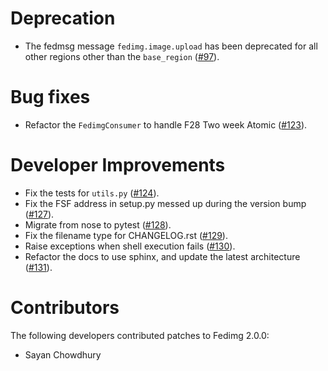 Deprecation
===========

-   The fedmsg message `fedimg.image.upload` has been deprecated for all
    other regions other than the `base_region`
    ([\#97](https://github.com/fedora-infra/fedimg/pull/97)).

Bug fixes
=========

-   Refactor the `FedimgConsumer` to handle F28 Two week Atomic
    ([\#123](https://github.com/fedora-infra/fedimg/pull/123)).

Developer Improvements
======================

-   Fix the tests for `utils.py`
    ([\#124](https://github.com/fedora-infra/fedimg/pull/124)).
-   Fix the FSF address in setup.py messed up during the version bump
    ([\#127](https://github.com/fedora-infra/fedimg/pull/127)).
-   Migrate from nose to pytest
    ([\#128](https://github.com/fedora-infra/fedimg/pull/128)).
-   Fix the filename type for CHANGELOG.rst
    ([\#129](https://github.com/fedora-infra/fedimg/pull/129)).
-   Raise exceptions when shell execution fails
    ([\#130](https://github.com/fedora-infra/fedimg/pull/130)).
-   Refactor the docs to use sphinx, and update the latest architecture
    ([\#131](https://github.com/fedora-infra/fedimg/pull/131)).

Contributors
============

The following developers contributed patches to Fedimg 2.0.0:

-   Sayan Chowdhury

